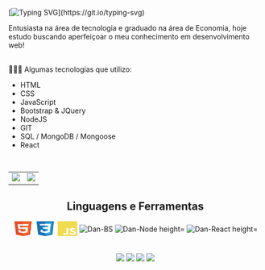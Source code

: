 [![Typing SVG](https://readme-typing-svg.demolab.com?font=Fira+Code&pause=1000&color=F0DB4F&width=435&lines=Ol%C3%A1%2C+eu+sou+Daniel!;Um+desenvolvedor+Front+End+c:)](https://git.io/typing-svg)

<p>Entusiasta na área de tecnologia e graduado na área de Economia, hoje estudo buscando aperfeiçoar o meu conhecimento em desenvolvimento web! </p>
<br>
👩🏻‍💻 Algumas tecnologias que utilizo:

- HTML
- CSS
- JavaScript
- Bootstrap & JQuery
- NodeJS
- GIT
- SQL / MongoDB / Mongoose
- React

<table align="center">
 <tr>
      <td>
      <img src="https://github-readme-stats.vercel.app/api?username=danielcdeda&include_all_commits=true&count_private=true&show_icons=true&line_height=20&theme=dark" />
    </td>
      <td>
       <img src="https://github-readme-stats.vercel.app/api/top-langs?username=danielcdeda&show_icons=true&locale=en&layout=compact&theme=dark"/>
    </td>
<br>
</table>
<h2 align="center"> Linguagens e Ferramentas  </h2>
<div align="center">
<img align="center" alt="Dan-HTML" height="30" width="40" src="https://raw.githubusercontent.com/devicons/devicon/master/icons/html5/html5-original.svg">
<img align="center" alt="Dan-CSS" height="30" width="40" src="https://raw.githubusercontent.com/devicons/devicon/master/icons/css3/css3-original.svg">
<img align="center" alt="Dan-Js" height="30" width="40" src="https://raw.githubusercontent.com/devicons/devicon/master/icons/javascript/javascript-plain.svg">
<img align="center" alt="Dan-BS" height="38" width="40" src="https://cdn.jsdelivr.net/gh/devicons/devicon/icons/bootstrap/bootstrap-original.svg" />
<img align="center" alt="Dan-Node height="30" width="40" src="https://cdn.jsdelivr.net/gh/devicons/devicon/icons/nodejs/nodejs-original.svg" />
<img align="center" alt="Dan-React height="30" width="40" src="https://cdn.jsdelivr.net/gh/devicons/devicon/icons/react/react-original.svg" />
           
          
 <br>
</div>
<br> <br>
<div align="center" class="socials">
  <a href="https://www.linkedin.com/in/daniel-d%C3%A9da-403ab9217" target="_blank"><img src="https://img.shields.io/badge/-LinkedIn-%230077B5?style=for-the-badge&logo=linkedin&logoColor=white" target="_blank"></a> 
  <a href = "mailto:daniel.costa.deda.oliveira@gmail.com"><img src="https://img.shields.io/badge/-Gmail-%23333?style=for-the-badge&logo=gmail&logoColor=white" target="_blank"></a>
  <a href="https://www.youtube.com/channel/UCi1myGWeDumTdQMdCOcjjDg" target="_blank"><img src="https://img.shields.io/badge/YouTube-FF0000?style=for-the-badge&logo=youtube&logoColor=white" target="_blank"></a>
  <a href="https://www.twitch.tv/batimal" target="_blank"><img src="https://img.shields.io/badge/Twitch-9146FF?style=for-the-badge&logo=twitch&logoColor=white" target="_blank"></a>
  
</div>
